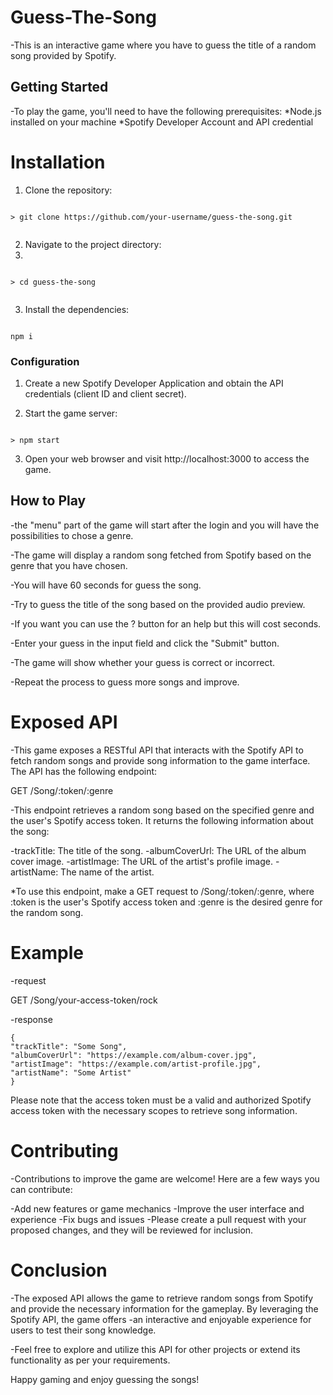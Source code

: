 
# Guess-The-Song
-This is an interactive game where you have to guess the title of a random song provided by Spotify.

## Getting Started
-To play the game, you'll need to have the following prerequisites:
  *Node.js installed on your machine
  *Spotify Developer Account and API credential
  
  # Installation
1. Clone the repository:

```

> git clone https://github.com/your-username/guess-the-song.git


```
2. Navigate to the project directory:
3. 
```

> cd guess-the-song


```
3. Install the dependencies:

```

npm i

```
### Configuration
1. Create a new Spotify Developer Application and obtain the API credentials (client ID and client secret).


2. Start the game server:

```

> npm start 

```
3. Open your web browser and visit http://localhost:3000 to access the game.

## How to Play

-the "menu" part of the game will start after the login and you will have the possibilities to chose a genre.

-The game will display a random song fetched from Spotify based on the genre that you have chosen.

-You will have 60 seconds for guess the song.

-Try to guess the title of the song based on the provided audio preview.

-If you want you can use the ? button for an help but this will cost seconds.

-Enter your guess in the input field and click the "Submit" button.

-The game will show whether your guess is correct or incorrect.

-Repeat the process to guess more songs and improve.


# Exposed API
-This game exposes a RESTful API that interacts with the Spotify API to fetch random songs and provide song information to the game interface. The API has the following endpoint:

GET /Song/:token/:genre

-This endpoint retrieves a random song based on the specified genre and the user's Spotify access token. It returns the following information about the song:

-trackTitle: The title of the song.
-albumCoverUrl: The URL of the album cover image.
-artistImage: The URL of the artist's profile image.
-artistName: The name of the artist.


*To use this endpoint, make a GET request to /Song/:token/:genre, where :token is the user's Spotify access token and :genre is the desired genre for the random song.

# Example
-request
   
   GET /Song/your-access-token/rock

-response 


```
{
"trackTitle": "Some Song",
"albumCoverUrl": "https://example.com/album-cover.jpg",
"artistImage": "https://example.com/artist-profile.jpg",
"artistName": "Some Artist"
}
```
Please note that the access token must be a valid and authorized Spotify access token with the necessary scopes to retrieve song information.

# Contributing

-Contributions to improve the game are welcome! Here are a few ways you can contribute:

-Add new features or game mechanics
-Improve the user interface and experience
-Fix bugs and issues
-Please create a pull request with your proposed changes, and they will be reviewed for inclusion.

# Conclusion

-The exposed API allows the game to retrieve random songs from Spotify and provide the necessary information for the gameplay. By leveraging the Spotify API, the game offers -an interactive and enjoyable experience for users to test their song knowledge.

-Feel free to explore and utilize this API for other projects or extend its functionality as per your requirements.

Happy gaming and enjoy guessing the songs!

